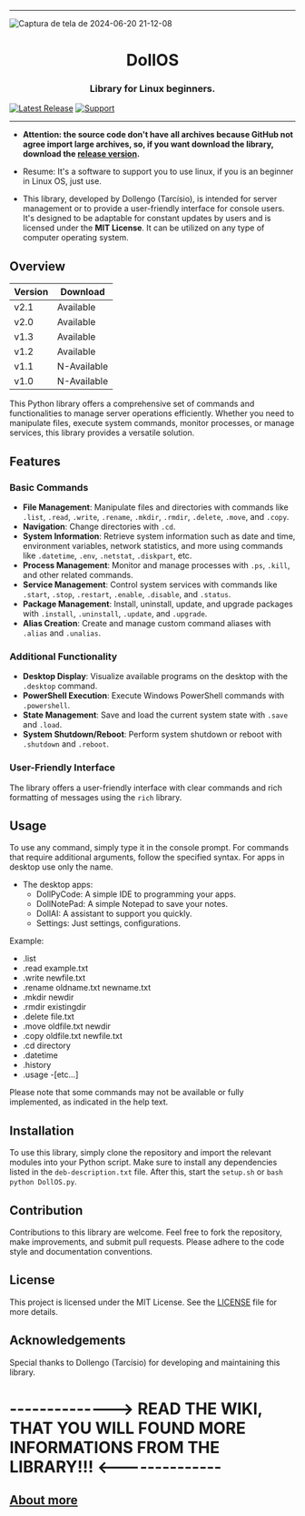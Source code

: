 ***

![Captura de tela de 2024-06-20 21-12-08](https://github.com/Dollengo/DollOSlib/assets/131563888/6225c3fc-7578-459f-96ef-212ad281bc39)

<h1 align="center">DollOS</h1>
<h3 align="center">Library for Linux beginners.</h3>

[![Latest Release](https://img.shields.io/badge/RELEASE-v2.1-green)][Download]
[![Support](https://img.shields.io/badge/Patreon-Support_Me-orange.svg?logo=Patreon)][Patreon]

***

- **Attention: the source code don't have all archives because GitHub not agree import large archives, so, if you want download the library, download the [release version](https://github.com/Dollengo/DollOSlib/releases/tag/DollOS).**

- Resume: It's a software to support you to use linux, if you is an beginner in Linux OS, just use.

- This library, developed by Dollengo (Tarcísio), is intended for server management or to provide a user-friendly interface for console users. It's designed to be adaptable for constant updates by users and is licensed under the **MIT License**. It can be utilized on any type of computer operating system.

## Overview


| Version |  Download  |
|---------|-------------|
|  v2.1   |  Available   |
|  v2.0   |  Available   |
|  v1.3   |  Available   |
|  v1.2   |  Available   |
|  v1.1   |  N-Available |
|  v1.0   |  N-Available |


This Python library offers a comprehensive set of commands and functionalities to manage server operations efficiently. Whether you need to manipulate files, execute system commands, monitor processes, or manage services, this library provides a versatile solution.

## Features

### Basic Commands

- **File Management**: Manipulate files and directories with commands like `.list`, `.read`, `.write`, `.rename`, `.mkdir`, `.rmdir`, `.delete`, `.move`, and `.copy`.
- **Navigation**: Change directories with `.cd`.
- **System Information**: Retrieve system information such as date and time, environment variables, network statistics, and more using commands like `.datetime`, `.env`, `.netstat`, `.diskpart`, etc.
- **Process Management**: Monitor and manage processes with `.ps`, `.kill`, and other related commands.
- **Service Management**: Control system services with commands like `.start`, `.stop`, `.restart`, `.enable`, `.disable`, and `.status`.
- **Package Management**: Install, uninstall, update, and upgrade packages with `.install`, `.uninstall`, `.update`, and `.upgrade`.
- **Alias Creation**: Create and manage custom command aliases with `.alias` and `.unalias`.

### Additional Functionality

- **Desktop Display**: Visualize available programs on the desktop with the `.desktop` command.
- **PowerShell Execution**: Execute Windows PowerShell commands with `.powershell`.
- **State Management**: Save and load the current system state with `.save` and `.load`.
- **System Shutdown/Reboot**: Perform system shutdown or reboot with `.shutdown` and `.reboot`.

### User-Friendly Interface

The library offers a user-friendly interface with clear commands and rich formatting of messages using the `rich` library.

## Usage

To use any command, simply type it in the console prompt. For commands that require additional arguments, follow the specified syntax.
For apps in desktop use only the name.
- The desktop apps:
    - DollPyCode: A simple IDE to programming your apps.
    - DollNotePad: A simple Notepad to save your notes.
    - DollAI: A assistant to support you quickly.
    - Settings: Just settings, configurations.

Example:
- .list
- .read example.txt
- .write newfile.txt
- .rename oldname.txt newname.txt
- .mkdir newdir
- .rmdir existingdir
- .delete file.txt
- .move oldfile.txt newdir
- .copy oldfile.txt newfile.txt
- .cd directory
- .datetime
- .history
- .usage
-[etc...]

Please note that some commands may not be available or fully implemented, as indicated in the help text.

## Installation

To use this library, simply clone the repository and import the relevant modules into your Python script. Make sure to install any dependencies listed in the `deb-description.txt` file. After this, start the `setup.sh` or ```bash  python DollOS.py```.

## Contribution

Contributions to this library are welcome. Feel free to fork the repository, make improvements, and submit pull requests. Please adhere to the code style and documentation conventions.

## License

This project is licensed under the MIT License. See the [LICENSE](./LICENSE) file for more details.

## Acknowledgements

Special thanks to Dollengo (Tarcísio) for developing and maintaining this library.

# --------------> READ THE WIKI, THAT YOU WILL FOUND MORE INFORMATIONS FROM THE LIBRARY!!! <--------------
## [**About more**](https://github.com/Dollengo/DollOSlib/wiki)

[Download]: (https://github.com/Dollengo/DollOSlib/releases/tag/DollOS)
[Patreon]: (https://www.patreon.com/collection/608791)
